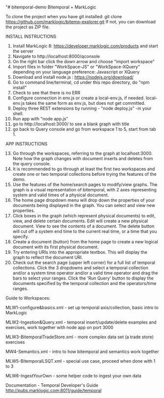 "# bitemporal-demo
Bitemporal + MarkLogic

To clone the project when you have git installed: 
  git clone https://github.com/marklogic/bitemp-explorer.git
If not, you can download the project as ZIP file.


INSTALL INSTRUCTIONS

1. Install MarkLogic 8: https://developer.marklogic.com/products and start the server
2. Navigate to http://localhost:8000/qconsole
3. On the right bar click the down arrow and choose "import workspace"
4. Import files in folder "WorkSpace-JS" or "WorkSpace-XQuery" depending on your language preference: Javascript or XQuery
5. Download and install node.js : https://nodejs.org/download/
6. Go to command line/terminal, cd under this repo directory, do "npm install"
7. Check to see that there is no ERR
8. Configure connection in env.js or create a local-env.js, if needed. local-env.js takes the same form as env.js, but does not get committed. 
9. Deploy three REST extensions by running - "node deploy.js" -in your shell.
10. Run app with "node app.js"
11. go to http://localhost:3000/ to see a blank graph with title
12. go back to Query console and go from workspace 1 to 5, start from tab 1.

APP INSTRUCTIONS

13. Go through the workspaces, referring to the graph at localhost:3000. Note how the graph changes with document inserts and deletes from the query console. 
14. It is recommended to go through at least the first two workspaces and create one or two temporal collections before trying the features of the demo. 
15. Use the features of the home/search pages to modify/view graphs. The graph is a visual representation of bitemporal, with 2 axes representing system and valid times of a physical document.
16. The home page dropdown menu will drop down the properties of your documents being displayed in the graph. You can select and view new properties.
17. Click boxes in the graph (which represent physical documents) to edit, view, and delete certain documents. Edit will create a new physical document. View to see the contents of a document. The delete button will cut off a system end time to the current real time, or a time that you specify. 
18. Create a document (button) from the home page to create a new logical document with its first physical document.
19. Try entering URIs into the appropriate textbox. This will display the graph to reflect the document URI. 
20. Check out the search page (upper left corner) for a full list of temporal collections. Click the 3 dropdowns and select a temporal collection and/or a system time operator and/or a valid time operator and drag the bars to select your ranges. Click the 'Run Query' button to display the documents specified by the temporal collection and the operators/time ranges. 


Guide to Workspaces:

MLW1-configure&basics.xml - set up temporal axis/collection, basic intro to MarkLogic

MLW2-Ingestion&Query.xml - temporal insert/update/delete examples and exercises, work together with node app on port 3000

MLW3-BitemporalTradeStore.xml - more complex data set (a trade store) exercises

MW4-Semantics.xml - intro to how bitemporal and semantics work together

MLW5-BitemporalLSQT.xml - special use case, proceed when done with 1 to 3

MLW6-IngestYourOwn - some helper code to ingest your own data


Documentation - Temporal Developer's Guide http://pubs.marklogic.com:8011/guide/temporal

